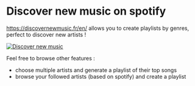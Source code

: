 # Discover new music on spotify

https://discovernewmusic.fr/en/ allows you to create playlists by genres, perfect to discover new artists !

[![Discover new music](https://discovernewmusic.fr/build/images/discovernewmusic.PNG "Discover new music")](https://discovernewmusic.fr/en/ "Discover new music")

Feel free to browse other features :
- choose multiple artists and generate a playlist of their top songs
- browse your followed artists (based on spotify) and create a playlist
